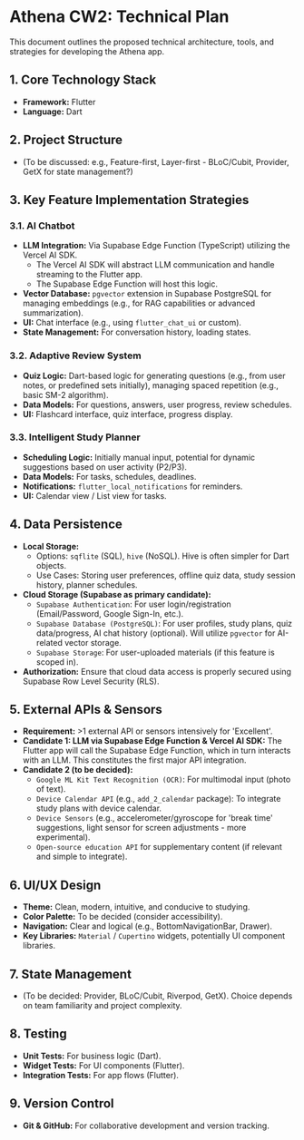 # Athena CW2: Technical Plan

This document outlines the proposed technical architecture, tools, and strategies for developing the Athena app.

## 1. Core Technology Stack

- **Framework:** Flutter
- **Language:** Dart

## 2. Project Structure

- (To be discussed: e.g., Feature-first, Layer-first - BLoC/Cubit, Provider, GetX for state management?)

## 3. Key Feature Implementation Strategies

### 3.1. AI Chatbot

- **LLM Integration:** Via Supabase Edge Function (TypeScript) utilizing the Vercel AI SDK.
  - The Vercel AI SDK will abstract LLM communication and handle streaming to the Flutter app.
  - The Supabase Edge Function will host this logic.
- **Vector Database:** `pgvector` extension in Supabase PostgreSQL for managing embeddings (e.g., for RAG capabilities or advanced summarization).
- **UI:** Chat interface (e.g., using `flutter_chat_ui` or custom).
- **State Management:** For conversation history, loading states.

### 3.2. Adaptive Review System

- **Quiz Logic:** Dart-based logic for generating questions (e.g., from user notes, or predefined sets initially), managing spaced repetition (e.g., basic SM-2 algorithm).
- **Data Models:** For questions, answers, user progress, review schedules.
- **UI:** Flashcard interface, quiz interface, progress display.

### 3.3. Intelligent Study Planner

- **Scheduling Logic:** Initially manual input, potential for dynamic suggestions based on user activity (P2/P3).
- **Data Models:** For tasks, schedules, deadlines.
- **Notifications:** `flutter_local_notifications` for reminders.
- **UI:** Calendar view / List view for tasks.

## 4. Data Persistence

- **Local Storage:**
  - Options: `sqflite` (SQL), `hive` (NoSQL). Hive is often simpler for Dart objects.
  - Use Cases: Storing user preferences, offline quiz data, study session history, planner schedules.
- **Cloud Storage (Supabase as primary candidate):**
  - `Supabase Authentication`: For user login/registration (Email/Password, Google Sign-In, etc.).
  - `Supabase Database (PostgreSQL)`: For user profiles, study plans, quiz data/progress, AI chat history (optional). Will utilize `pgvector` for AI-related vector storage.
  - `Supabase Storage`: For user-uploaded materials (if this feature is scoped in).
- **Authorization:** Ensure that cloud data access is properly secured using Supabase Row Level Security (RLS).

## 5. External APIs & Sensors

- **Requirement:** >1 external API or sensors intensively for 'Excellent'.
- **Candidate 1: LLM via Supabase Edge Function & Vercel AI SDK:** The Flutter app will call the Supabase Edge Function, which in turn interacts with an LLM. This constitutes the first major API integration.
- **Candidate 2 (to be decided):**
  - `Google ML Kit Text Recognition (OCR)`: For multimodal input (photo of text).
  - `Device Calendar API` (e.g., `add_2_calendar` package): To integrate study plans with device calendar.
  - `Device Sensors` (e.g., accelerometer/gyroscope for 'break time' suggestions, light sensor for screen adjustments - more experimental).
  - `Open-source education API` for supplementary content (if relevant and simple to integrate).

## 6. UI/UX Design

- **Theme:** Clean, modern, intuitive, and conducive to studying.
- **Color Palette:** To be decided (consider accessibility).
- **Navigation:** Clear and logical (e.g., BottomNavigationBar, Drawer).
- **Key Libraries:** `Material` / `Cupertino` widgets, potentially UI component libraries.

## 7. State Management

- (To be decided: Provider, BLoC/Cubit, Riverpod, GetX). Choice depends on team familiarity and project complexity.

## 8. Testing

- **Unit Tests:** For business logic (Dart).
- **Widget Tests:** For UI components (Flutter).
- **Integration Tests:** For app flows (Flutter).

## 9. Version Control

- **Git & GitHub:** For collaborative development and version tracking.
